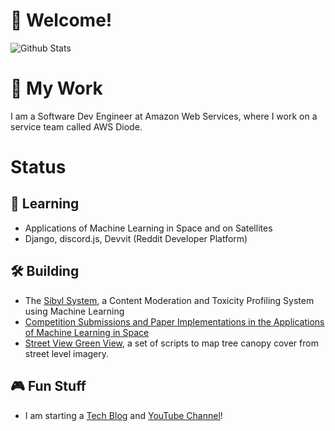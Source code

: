 # 👋 Welcome!
![Github Stats](https://github-readme-stats.vercel.app/api?username=dragonejt&theme=nord&show_icons=true)
# 💼 My Work
I am a Software Dev Engineer at Amazon Web Services, where I work on a service team called AWS Diode.
# Status
## 🤔 Learning
- Applications of Machine Learning in Space and on Satellites
- Django, discord.js, Devvit (Reddit Developer Platform)
## 🛠️ Building
- The [Sibyl System](https://github.com/dragonejt/sibyl), a Content Moderation and Toxicity Profiling System using Machine Learning
- [Competition Submissions and Paper Implementations in the Applications of Machine Learning in Space](https://github.com/dragonejt/spaceml)
- [Street View Green View](https://github.com/AmericanRedCross/street-view-green-view), a set of scripts to map tree canopy cover from street level imagery.

## 🎮 Fun Stuff
- I am starting a [Tech Blog](https://dragonejt.dev/) and [YouTube Channel](https://www.youtube.com/@dragonejt)!
